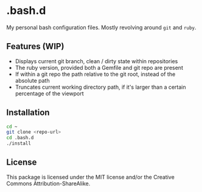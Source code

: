 # .bash.d

My personal bash configuration files. Mostly revolving around `git` and `ruby`.

## Features (WIP)

* Displays current git branch, clean / dirty state within repositories
* The ruby version, provided both a Gemfile and git repo are present
* If within a git repo the path relative to the git root, instead of the absolute path
* Truncates current working directory path, if it's larger than a certain percentage of the viewport

## Installation

```bash
cd ~ 
git clone <repo-url>
cd .bash.d
./install
```
## License

This package is licensed under the MIT license and/or the Creative Commons Attribution-ShareAlike.
